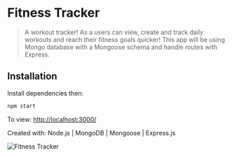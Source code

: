 # Fitness Tracker

> A workout tracker! As a users can view, create and track daily workouts and reach their fitness goals quicker! This app will be using Mongo database with a Mongoose schema and handle routes with Express.

## Installation

Install dependencies then:

```sh
npm start
```

  To view: <http://localhost:3000/>

Created with: Node.js | MongoDB | Mongoose | Express.js

![Fitness Tracker](fitness_tracker.gif)
